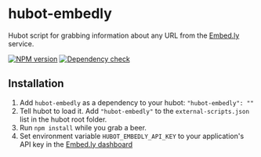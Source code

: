 hubot-embedly
===========

Hubot script for grabbing information about any URL from the [Embed.ly](http://embed.ly/) service.

[![NPM version](https://badge.fury.io/js/hubot-embedly.png)](http://badge.fury.io/js/hubot-embedly) [![Dependency check](https://david-dm.org/davereid/hubot-embedly.png)](https://david-dm.org/davereid/hubot-embedly)

## Installation

1. Add `hubot-embedly` as a dependency to your hubot:
    `"hubot-embedly": ""`
2. Tell hubot to load it. Add `"hubot-embedly"` to the `external-scripts.json` list in the hubot root folder.
3. Run `npm install` while you grab a beer.
4. Set environment variable `HUBOT_EMBEDLY_API_KEY` to your application's API key in the [Embed.ly dashboard](http://app.embed.ly/)

